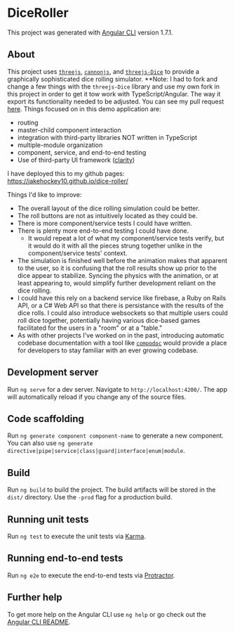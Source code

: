 # DiceRoller

This project was generated with [Angular CLI](https://github.com/angular/angular-cli) version 1.7.1.

## About

This project uses [`threejs`](https://github.com/mrdoob/three.js), [`cannonjs`](https://github.com/schteppe/cannon.js), and [`threejs-Dice`](https://github.com/jakehockey10/threejs-dice) to provide a graphically sophisticated dice rolling simulator.  **Note: I had to fork and change a few things with the `threejs-Dice` library and use my own fork in this project in order to get it tow work with TypeScript/Angular.  The way it export its functionality needed to be adjusted.  You can see my pull request [here](https://github.com/byWulf/threejs-dice/pull/4).  Things focused on in this demo application are:
- routing
- master-child component interaction
- integration with third-party libraries NOT written in TypeScript
- multiple-module organization
- component, service, and end-to-end testing
- Use of third-party UI framework ([clarity](https://vmware.github.io/clarity/))

I have deployed this to my github pages: https://jakehockey10.github.io/dice-roller/

Things I'd like to improve:
- The overall layout of the dice rolling simulation could be better.
- The roll buttons are not as intuitively located as they could be.
- There is more component/service tests I could have written.
- There is plenty more end-to-end testing I could have done.
  - It would repeat a lot of what my component/service tests verify, but it would do it with all the pieces strung together unlike in the component/service tests' context.
- The simulation is finished well before the animation makes that apparent to the user, so it is confusing that the roll results show up prior to the dice appear to stabilize.  Syncing the physics with the animation, or at least appearing to, would simplify further development reliant on the dice rolling.
- I could have this rely on a backend service like firebase, a Ruby on Rails API, or a C# Web API so that there is persistance with the results of the dice rolls.  I could also introduce websockets so that multiple users could roll dice together, potentially having various dice-based games facilitated for the users in a "room" or at a "table."
- As with other projects I've worked on in the past, introducing automatic codebase documentation with a tool like [`compodoc`](https://github.com/compodoc/compodoc) would provide a place for developers to stay familiar with an ever growing codebase.

## Development server

Run `ng serve` for a dev server. Navigate to `http://localhost:4200/`. The app will automatically reload if you change any of the source files.

## Code scaffolding

Run `ng generate component component-name` to generate a new component. You can also use `ng generate directive|pipe|service|class|guard|interface|enum|module`.

## Build

Run `ng build` to build the project. The build artifacts will be stored in the `dist/` directory. Use the `-prod` flag for a production build.

## Running unit tests

Run `ng test` to execute the unit tests via [Karma](https://karma-runner.github.io).

## Running end-to-end tests

Run `ng e2e` to execute the end-to-end tests via [Protractor](http://www.protractortest.org/).

## Further help

To get more help on the Angular CLI use `ng help` or go check out the [Angular CLI README](https://github.com/angular/angular-cli/blob/master/README.md).
